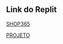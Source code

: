 ## Link do Replit
[SHOP365](https://replit.com/join/rvrbjvwcqa-nicholasmacedoo)

[PROJETO](/trip-shop365/)